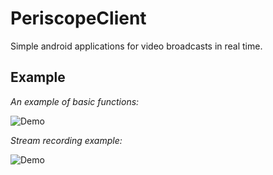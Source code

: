 # PeriscopeClient
 
Simple android applications for video broadcasts in real time.

## Example


*An example of basic functions:*<br/> 

![Demo](https://github.com/TSBprojects/PeriscopeClient/blob/master/examples/1.gif?raw=true)

*Stream recording example:*<br/> 

![Demo](https://github.com/TSBprojects/PeriscopeClient/blob/master/examples/2.gif?raw=true)
